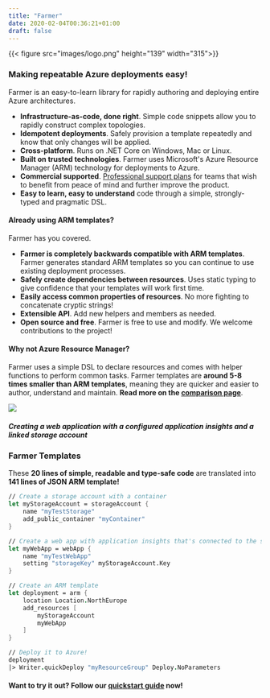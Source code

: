 ```yaml
---
title: "Farmer"
date: 2020-02-04T00:36:21+01:00
draft: false
---
```


{{< figure src="images/logo.png" height="139" width="315">}}

### Making repeatable Azure deployments easy!
Farmer is an easy-to-learn library for rapidly authoring and deploying entire Azure architectures.

* **Infrastructure-as-code, done right**. Simple code snippets allow you to rapidly construct complex topologies.
* **Idempotent deployments**. Safely provision a template repeatedly and know that only changes will be applied.
* **Cross-platform**. Runs on .NET Core on Windows, Mac or Linux.
* **Built on trusted technologies**. Farmer uses Microsoft's Azure Resource Manager (ARM) technology for deployments to Azure.
* **Commercial supported**. [Professional support plans](https://www.compositional-it.com/consultancy/farmer/) for teams that wish to benefit from peace of mind and further improve the product.
* **Easy to learn, easy to understand** code through a simple, strongly-typed and pragmatic DSL.

#### Already using ARM templates?
Farmer has you covered.

* **Farmer is completely backwards compatible with ARM templates**. Farmer generates standard ARM templates so you can continue to use existing deployment processes.
* **Safely create dependencies between resources**. Uses static typing to give confidence that your templates will work first time.
* **Easily access common properties of resources**. No more fighting to concatenate cryptic strings!
* **Extensible API**. Add new helpers and members as needed.
* **Open source and free**. Farmer is free to use and modify. We welcome contributions to the project!

#### Why not Azure Resource Manager?
Farmer uses a simple DSL to declare resources and comes with helper functions to perform common tasks. Farmer templates are **around 5-8 times smaller than ARM templates**, meaning they are quicker and easier to author, understand and maintain. **Read more on the [comparison page](arm-vs-farmer/)**.

![](images/comparison.png)

##### Creating a web application with a configured application insights and a linked storage account

### Farmer Templates

These **20 lines of simple, readable and type-safe code** are translated into **141 lines of JSON ARM template!**

```fsharp
// Create a storage account with a container
let myStorageAccount = storageAccount {
    name "myTestStorage"
    add_public_container "myContainer"
}

// Create a web app with application insights that's connected to the storage account.
let myWebApp = webApp {
    name "myTestWebApp"
    setting "storageKey" myStorageAccount.Key
}

// Create an ARM template
let deployment = arm {
    location Location.NorthEurope
    add_resources [
        myStorageAccount
        myWebApp
    ]
}

// Deploy it to Azure!
deployment
|> Writer.quickDeploy "myResourceGroup" Deploy.NoParameters
```

#### Want to try it out? Follow our [quickstart guide](quickstarts/quickstart-1) now!
